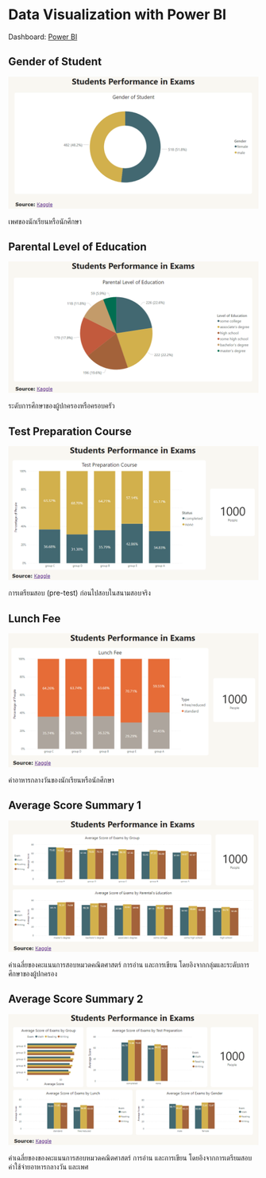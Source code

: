 # Data Visualization with Power BI

Dashboard: [Power BI](https://app.powerbi.com/view?r=eyJrIjoiZDA5ZTg3OGItZDE1Ny00OWE3LWEyZmItMWMyZGM0ZGQ1YTllIiwidCI6IjZmNDQzMmRjLTIwZDItNDQxZC1iMWRiLWFjMzM4MGJhNjMzZCIsImMiOjEwfQ%3D%3D)

## Gender of Student

![Data Visualization](images/bi_item_1.png)

เพศของนักเรียนหรือนักศึกษา

## Parental Level of Education

![Data Visualization](images/bi_item_2.png)

ระดับการศึกษาของผู้ปกครองหรือครอบครัว

## Test Preparation Course

![Data Visualization](images/bi_item_3.png)

การเตรียมสอบ (pre-test) ก่อนไปสอบในสนามสอบจริง

## Lunch Fee

![Data Visualization](images/bi_item_4.png)

ค่าอาหารกลางวันของนักเรียนหรือนักศึกษา

## Average Score Summary 1

![Data Visualization](images/bi_item_5.png)

ค่าเฉลี่ยของคะแนนการสอบหมวดคณิตศาสตร์ การอ่าน และการเขียน โดยอิงจากกลุ่มและระดับการศึกษาของผู้ปกครอง

## Average Score Summary 2

![Data Visualization](images/bi_item_6.png)

ค่าเฉลี่ยของของคะแนนการสอบหมวดคณิตศาสตร์ การอ่าน และการเขียน โดยอิงจากการเตรียมสอบ ค่าใช้จ่ายอาหารกลางวัน และเพศ
